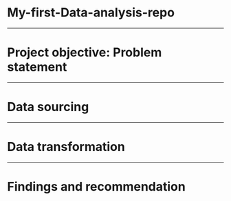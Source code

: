 # My-first-Data-analysis-repo


----------
# Project objective: Problem statement


-----------
# Data sourcing


----------
# Data transformation


------
# Findings and recommendation
